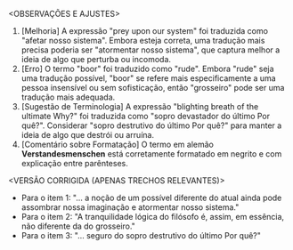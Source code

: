 <OBSERVAÇÕES E AJUSTES>
1. [Melhoria] A expressão "prey upon our system" foi traduzida como "afetar nosso sistema". Embora esteja correta, uma tradução mais precisa poderia ser "atormentar nosso sistema", que captura melhor a ideia de algo que perturba ou incomoda.
2. [Erro] O termo "boor" foi traduzido como "rude". Embora "rude" seja uma tradução possível, "boor" se refere mais especificamente a uma pessoa insensível ou sem sofisticação, então "grosseiro" pode ser uma tradução mais adequada.
3. [Sugestão de Terminologia] A expressão "blighting breath of the ultimate Why?" foi traduzida como "sopro devastador do último Por quê?". Considerar "sopro destrutivo do último Por quê?" para manter a ideia de algo que destrói ou arruína.
4. [Comentário sobre Formatação] O termo em alemão **Verstandesmenschen** está corretamente formatado em negrito e com explicação entre parênteses.

<VERSÃO CORRIGIDA (APENAS TRECHOS RELEVANTES)>
- Para o item 1: "... a noção de um possível diferente do atual ainda pode assombrar nossa imaginação e atormentar nosso sistema."
- Para o item 2: "A tranquilidade lógica do filósofo é, assim, em essência, não diferente da do grosseiro."
- Para o item 3: "... seguro do sopro destrutivo do último Por quê?"
